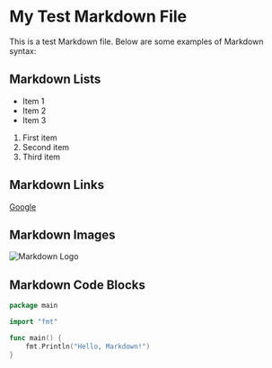 # My Test Markdown File

This is a test Markdown file. Below are some examples of Markdown syntax:

## Markdown Lists

- Item 1
- Item 2
- Item 3

1. First item
2. Second item
3. Third item

## Markdown Links

[Google](https://www.google.com)

## Markdown Images

![Markdown Logo](https://upload.wikimedia.org/wikipedia/commons/thumb/4/48/Markdown-mark.svg/208px-Markdown-mark.svg.png)

## Markdown Code Blocks

```go
package main

import "fmt"

func main() {
    fmt.Println("Hello, Markdown!")
}
